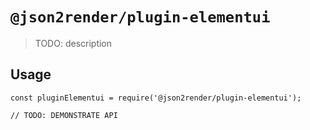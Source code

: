 # `@json2render/plugin-elementui`

> TODO: description

## Usage

```
const pluginElementui = require('@json2render/plugin-elementui');

// TODO: DEMONSTRATE API
```
